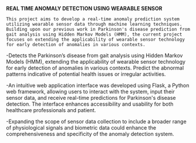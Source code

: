 **REAL TIME ANOMALY DETECTION USING WEARABLE SENSOR**

 
    This project aims to develop a real-time anomaly prediction system utilizing wearable sensor data through machine learning techniques. Building upon our previous work in Parkinson's disease prediction from gait analysis using Hidden Markov Models (HMM), the current project focuses on extending the applicability of wearable sensor technology for early detection of anomalies in various contexts.
 
   -Detects the Parkinson’s disease from gait analysis using Hidden Markov Models (HMM), extending the applicability of wearable sensor technology for early detection of anomalies in various contexts. 
   Predict the abnormal patterns indicative of potential health issues or irregular activities.
 
   -An intuitive web application interface was developed using Flask, a Python web framework, allowing users to interact with the system, input their sensor data, and receive real-time predictions for Parkinson's disease detection. The interface enhances accessibility and usability for both healthcare professionals and patient.

   -Expanding the scope of sensor data collection to include a broader range of physiological signals and biometric data could enhance the comprehensiveness and specificity of the anomaly detection system.
